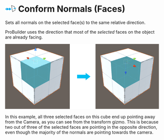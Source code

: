 # ![Conform Normals Icon](images/icons/Face_ConformNormals.png) Conform Normals (Faces)

Sets all normals on the selected face(s) to the same relative direction.  

ProBuilder uses the direction that most of the *selected* faces on the object are already facing.

![Change the normals on the selected face](images/Face_ConformNormals.png) 

In this example, all three selected faces on this cube end up pointing away from the Camera, as you can see from the transform gizmo. This is because two out of three of the selected faces are pointing in the opposite direction, even though the majority of the normals are pointing towards the camera. 

